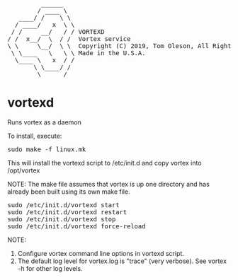 <pre>
         ______
        / ____ \
   ____/ /    \ \
  / ____/   x  \ \
 / /     __/   / / VORTEXD
/ /  x__/  \  / /  Vortex service
\ \     \__/  \ \  Copyright (C) 2019, Tom Oleson, All Rights Reserved.
 \ \____   \   \ \ Made in the U.S.A.
  \____ \   x  / /
       \ \____/ /
        \______/
</pre>


# vortexd
Runs vortex as a daemon


To install, execute:
<pre>
sudo make -f linux.mk
</pre>

This will install the vortexd script to /etc/init.d and copy vortex into /opt/vortex

NOTE: The make file assumes that vortex is up one directory and has already
been built using its own make file.


<pre>
sudo /etc/init.d/vortexd start
sudo /etc/init.d/vortexd restart
sudo /etc/init.d/vortexd stop
sudo /etc/init.d/vortexd force-reload
</pre>

NOTE:
1. Configure vortex command line options in vortexd script.
2. The default log level for vortex.log is "trace" (very verbose). See vortex -h for other log levels.

